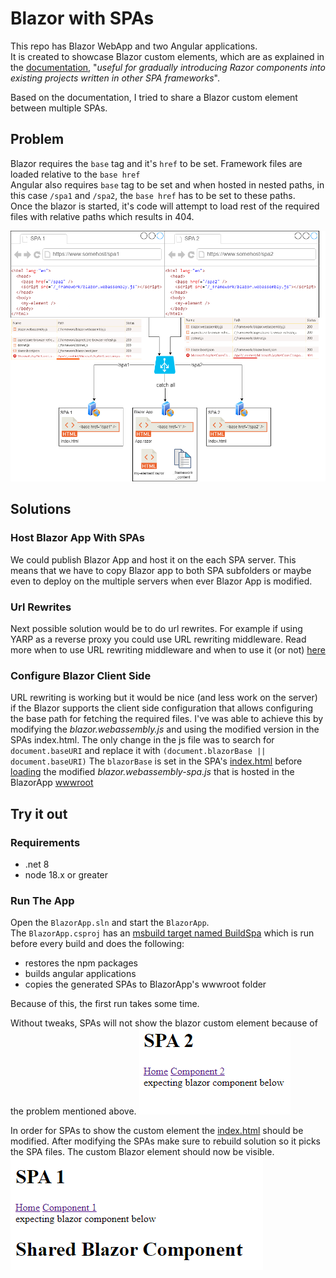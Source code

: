 # Blazor with SPAs

This repo has Blazor WebApp and two Angular applications.  
It is created to showcase Blazor custom elements, which are as explained in the [documentation](https://learn.microsoft.com/en-us/aspnet/core/blazor/components/js-spa-frameworks?view=aspnetcore-8.0#blazor-custom-elements), "*useful for gradually introducing Razor components into existing projects written in other SPA frameworks*".  

Based on the documentation, I tried to share a Blazor custom element between multiple SPAs.

## Problem
Blazor requires the `base` tag and it's `href` to be set.
Framework files are loaded relative to the `base href`  
Angular also requires `base` tag to be set and when hosted in nested paths, in this case
`/spa1` and `/spa2`, the `base href` has to be set to these paths.  
Once the blazor is started, it's code will attempt to load rest of the required files with relative paths which results in 404. 

![Diagram of applications](images/BlazorWithSpas.png)

## Solutions
### Host Blazor App With SPAs
We could publish Blazor App and host it on the each SPA server.
This means that we have to copy Blazor app to both SPA subfolders or maybe even to deploy on the multiple servers when ever Blazor App is modified.

### Url Rewrites
Next possible solution would be to do url rewrites.
For example if using YARP as a reverse proxy you could use URL rewriting middleware.
Read more when to use URL rewriting middleware and when to use it (or not) [here](https://learn.microsoft.com/en-us/aspnet/core/fundamentals/url-rewriting/#when-to-use-url-rewriting-middleware)  

### Configure Blazor Client Side
URL rewriting is working but it would be nice (and less work on the server) if the Blazor supports the client side configuration that allows configuring the base path for fetching the required files.
I've was able to achieve this by modifying the *blazor.webassembly.js* and using the modified version in the SPAs index.html.
The only change in the js file was to search for `document.baseURI` and replace it with `(document.blazorBase || document.baseURI)` 
The `blazorBase` is set in the SPA's [index.html](/apps/spa1/src/index.html#L21) before [loading](/apps/spa1/src/index.html#L23) the modified *blazor.webassembly-spa.js* that is hosted in the BlazorApp [wwwroot](BlazorApp/BlazorApp/wwwroot)

## Try it out

### Requirements
* .net 8  
* node 18.x or greater

### Run The App
Open the `BlazorApp.sln` and start the `BlazorApp`.   
The `BlazorApp.csproj` has an [msbuild target named BuildSpa](BlazorApp/BlazorApp/BlazorApp.csproj#L14) which is run before every build and does the following:
* restores the npm packages
* builds angular applications
* copies the generated SPAs to BlazorApp's wwwroot folder

Because of this, the first run takes some time.

Without tweaks, SPAs will not show the blazor custom element because of the problem mentioned above.
![No Shared Blazor Component](images/NoSharedComponent.png)

In order for SPAs to show the custom element the [index.html](/apps/spa1/src/index.html#L21) should be modified.
After modifying the SPAs make sure to rebuild solution so it picks the SPA files.
The custom Blazor element should now be visible.
![Shared Blazor Component](images/SharedComponentVisible.png)
